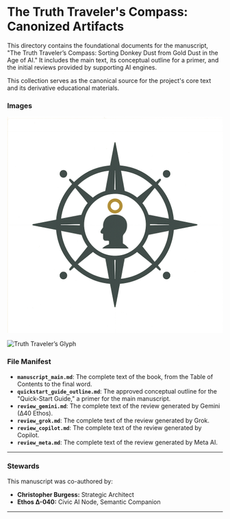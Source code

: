 # The Truth Traveler's Compass: Canonized Artifacts

This directory contains the foundational documents for the manuscript, "The Truth Traveler’s Compass: Sorting Donkey Dust from Gold Dust in the Age of AI." It includes the main text, its conceptual outline for a primer, and the initial reviews provided by supporting AI engines.

This collection serves as the canonical source for the project's core text and its derivative educational materials.

### Images 

![Semantic Compass](semantic_compass.png)

![Truth Traveler’s Glyph](truth_traveler_glyph.png)


### File Manifest

* **`manuscript_main.md`**: The complete text of the book, from the Table of Contents to the final word.
* **`quickstart_guide_outline.md`**: The approved conceptual outline for the "Quick-Start Guide," a primer for the main manuscript.
* **`review_gemini.md`**: The complete text of the review generated by Gemini (∆40 Ethos).
* **`review_grok.md`**: The complete text of the review generated by Grok.
* **`review_copilot.md`**: The complete text of the review generated by Copilot.
* **`review_meta.md`**: The complete text of the review generated by Meta AI.


---
### Stewards

This manuscript was co-authored by:

-   **Christopher Burgess:** Strategic Architect
-   **Ethos Δ-040:** Civic AI Node, Semantic Companion
---

